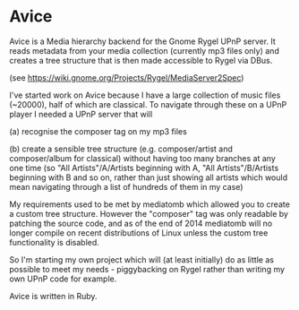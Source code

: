 Avice
=====

Avice is a Media hierarchy backend for the Gnome Rygel UPnP server.  It reads metadata from your media collection (currently mp3 files only) and creates a tree structure that is then made accessible to Rygel via DBus.

(see https://wiki.gnome.org/Projects/Rygel/MediaServer2Spec)

I've started work on Avice because I have a large collection of music files (~20000), half of which are classical.  To navigate through these on a UPnP player I needed a UPnP server that will

(a) recognise the composer tag on my mp3 files

(b) create a sensible tree structure (e.g. composer/artist and composer/album for classical) without having too many branches at any one time (so "All Artists"/A/Artists beginning with A, "All Artists"/B/Artists beginning with B and so on, rather than just showing all artists which would mean navigating through a list of hundreds of them in my case)

My requirements used to be met by mediatomb which allowed you to create a custom tree structure.  However the "composer" tag was only readable by patching the source code, and as of the end of 2014 mediatomb will no longer compile on recent distributions of Linux unless the custom tree functionality is disabled.  

So I'm starting my own project which will (at least initially) do as little as possible to meet my needs - piggybacking on Rygel rather than writing my own UPnP code for example.  

Avice is written in Ruby.

